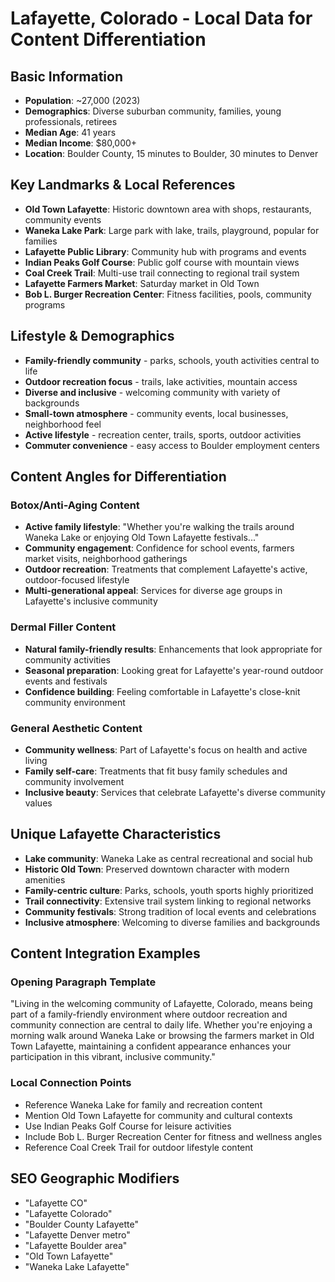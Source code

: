 # Lafayette, Colorado - Local Data for Content Differentiation

## Basic Information
- **Population**: ~27,000 (2023)
- **Demographics**: Diverse suburban community, families, young professionals, retirees
- **Median Age**: 41 years
- **Median Income**: $80,000+
- **Location**: Boulder County, 15 minutes to Boulder, 30 minutes to Denver

## Key Landmarks & Local References
- **Old Town Lafayette**: Historic downtown area with shops, restaurants, community events
- **Waneka Lake Park**: Large park with lake, trails, playground, popular for families
- **Lafayette Public Library**: Community hub with programs and events
- **Indian Peaks Golf Course**: Public golf course with mountain views
- **Coal Creek Trail**: Multi-use trail connecting to regional trail system
- **Lafayette Farmers Market**: Saturday market in Old Town
- **Bob L. Burger Recreation Center**: Fitness facilities, pools, community programs

## Lifestyle & Demographics
- **Family-friendly community** - parks, schools, youth activities central to life
- **Outdoor recreation focus** - trails, lake activities, mountain access
- **Diverse and inclusive** - welcoming community with variety of backgrounds
- **Small-town atmosphere** - community events, local businesses, neighborhood feel
- **Active lifestyle** - recreation center, trails, sports, outdoor activities
- **Commuter convenience** - easy access to Boulder employment centers

## Content Angles for Differentiation

### Botox/Anti-Aging Content
- **Active family lifestyle**: "Whether you're walking the trails around Waneka Lake or enjoying Old Town Lafayette festivals..."
- **Community engagement**: Confidence for school events, farmers market visits, neighborhood gatherings
- **Outdoor recreation**: Treatments that complement Lafayette's active, outdoor-focused lifestyle
- **Multi-generational appeal**: Services for diverse age groups in Lafayette's inclusive community

### Dermal Filler Content
- **Natural family-friendly results**: Enhancements that look appropriate for community activities
- **Seasonal preparation**: Looking great for Lafayette's year-round outdoor events and festivals
- **Confidence building**: Feeling comfortable in Lafayette's close-knit community environment

### General Aesthetic Content
- **Community wellness**: Part of Lafayette's focus on health and active living
- **Family self-care**: Treatments that fit busy family schedules and community involvement
- **Inclusive beauty**: Services that celebrate Lafayette's diverse community values

## Unique Lafayette Characteristics
- **Lake community**: Waneka Lake as central recreational and social hub
- **Historic Old Town**: Preserved downtown character with modern amenities
- **Family-centric culture**: Parks, schools, youth sports highly prioritized
- **Trail connectivity**: Extensive trail system linking to regional networks
- **Community festivals**: Strong tradition of local events and celebrations
- **Inclusive atmosphere**: Welcoming to diverse families and backgrounds

## Content Integration Examples

### Opening Paragraph Template
"Living in the welcoming community of Lafayette, Colorado, means being part of a family-friendly environment where outdoor recreation and community connection are central to daily life. Whether you're enjoying a morning walk around Waneka Lake or browsing the farmers market in Old Town Lafayette, maintaining a confident appearance enhances your participation in this vibrant, inclusive community."

### Local Connection Points
- Reference Waneka Lake for family and recreation content
- Mention Old Town Lafayette for community and cultural contexts
- Use Indian Peaks Golf Course for leisure activities
- Include Bob L. Burger Recreation Center for fitness and wellness angles
- Reference Coal Creek Trail for outdoor lifestyle content

## SEO Geographic Modifiers
- "Lafayette CO"
- "Lafayette Colorado"
- "Boulder County Lafayette"
- "Lafayette Denver metro"
- "Lafayette Boulder area"
- "Old Town Lafayette"
- "Waneka Lake Lafayette"